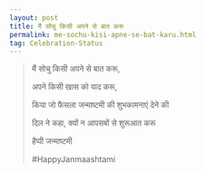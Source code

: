 ```yaml
---
layout: post
title: मैं सोचु किसी अपने से बात करू
permalink: me-sochu-kisi-apne-se-bat-karu.html
tag: Celebration-Status
---
```

> मैं सोचु किसी अपने से बात करू, 
> 
> अपने किसी खास को याद करू, 
> 
> किया जो फैसला जन्माष्टमी की शुभकामनाएं देने की
> 
> दिल ने कहा, क्यों न आपसबों से शुरूआत करू 
> 
> हैप्पी जन्माष्टमी
> 
> #HappyJanmaashtami
